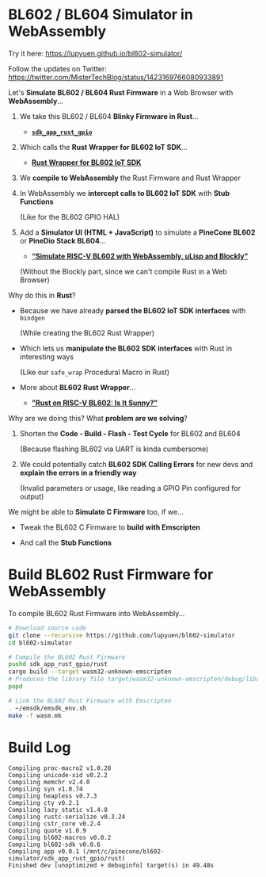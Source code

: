 # BL602 / BL604 Simulator in WebAssembly

Try it here: https://lupyuen.github.io/bl602-simulator/

Follow the updates on Twitter: https://twitter.com/MisterTechBlog/status/1423169766080933891

Let's __Simulate BL602 / BL604 Rust Firmware__ in a Web Browser with __WebAssembly__...

1.  We take this BL602 / BL604 __Blinky Firmware in Rust__...

    - [__`sdk_app_rust_gpio`__](sdk_app_rust_gpio/rust/src/lib.rs)

1.  Which calls the __Rust Wrapper for BL602 IoT SDK__...

    - [__Rust Wrapper for BL602 IoT SDK__](https://crates.io/crates/bl602-sdk)

1.  We __compile to WebAssembly__ the Rust Firmware and Rust Wrapper

1.  In WebAssembly we __intercept calls to BL602 IoT SDK__ with __Stub Functions__

    (Like for the BL602 GPIO HAL)

1.  Add a __Simulator UI (HTML + JavaScript)__ to simulate a __PineCone BL602__ or __PineDio Stack BL604__...

    - [__“Simulate RISC-V BL602 with WebAssembly, uLisp and Blockly”__](https://lupyuen.github.io/articles/wasm)
    
    (Without the Blockly part, since we can't compile Rust in a Web Browser)
    
Why do this in __Rust__?

- Because we have already __parsed the BL602 IoT SDK interfaces__ with `bindgen`

  (While creating the BL602 Rust Wrapper) 

- Which lets us __manipulate the BL602 SDK interfaces__ with Rust in interesting ways

  (Like our `safe_wrap` Procedural Macro in Rust)
    
- More about __BL602 Rust Wrapper__...

  - [__"Rust on RISC-V BL602: Is It Sunny?"__](https://lupyuen.github.io/articles/adc)

Why are we doing this? What __problem are we solving__?

1.  Shorten the __Code - Build - Flash - Test Cycle__ for BL602 and BL604

    (Because flashing BL602 via UART is kinda cumbersome)
    
1.  We could potentially catch __BL602 SDK Calling Errors__ for new devs and __explain the errors in a friendly way__

    (Invalid parameters or usage, like reading a GPIO Pin configured for output)

We might be able to __Simulate C Firmware__ too, if we...
    
- Tweak the BL602 C Firmware to __build with Emscripten__

- And call the __Stub Functions__

# Build BL602 Rust Firmware for WebAssembly

To compile BL602 Rust Firmware into WebAssembly...

```bash
# Download source code
git clone --recursive https://github.com/lupyuen/bl602-simulator
cd bl602-simulator

# Compile the BL602 Rust Firmware
pushd sdk_app_rust_gpio/rust
cargo build --target wasm32-unknown-emscripten
# Produces the library file target/wasm32-unknown-emscripten/debug/libapp.a
popd

# Link the BL602 Rust Firmware with Emscripten
. ~/emsdk/emsdk_env.sh
make -f wasm.mk
```

# Build Log

```text
Compiling proc-macro2 v1.0.28
Compiling unicode-xid v0.2.2
Compiling memchr v2.4.0
Compiling syn v1.0.74
Compiling heapless v0.7.3
Compiling cty v0.2.1
Compiling lazy_static v1.4.0
Compiling rustc-serialize v0.3.24
Compiling cstr_core v0.2.4
Compiling quote v1.0.9
Compiling bl602-macros v0.0.2
Compiling bl602-sdk v0.0.6
Compiling app v0.0.1 (/mnt/c/pinecone/bl602-simulator/sdk_app_rust_gpio/rust)
Finished dev [unoptimized + debuginfo] target(s) in 49.48s
```
